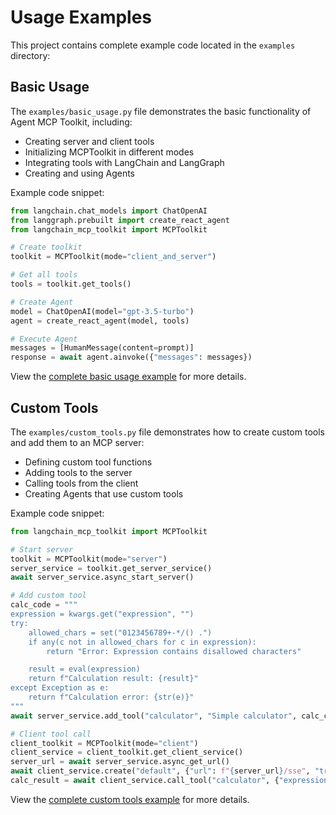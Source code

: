 # Usage Examples

This project contains complete example code located in the `examples` directory:

## Basic Usage

The `examples/basic_usage.py` file demonstrates the basic functionality of Agent MCP Toolkit, including:

- Creating server and client tools
- Initializing MCPToolkit in different modes
- Integrating tools with LangChain and LangGraph
- Creating and using Agents

Example code snippet:

```python
from langchain.chat_models import ChatOpenAI
from langgraph.prebuilt import create_react_agent
from langchain_mcp_toolkit import MCPToolkit

# Create toolkit
toolkit = MCPToolkit(mode="client_and_server")

# Get all tools
tools = toolkit.get_tools()

# Create Agent
model = ChatOpenAI(model="gpt-3.5-turbo")
agent = create_react_agent(model, tools)

# Execute Agent
messages = [HumanMessage(content=prompt)]
response = await agent.ainvoke({"messages": messages})
```

View the [complete basic usage example](https://github.com/ACNet-AI/agent-mcp-toolkit/blob/main/examples/basic_usage.py) for more details.

## Custom Tools

The `examples/custom_tools.py` file demonstrates how to create custom tools and add them to an MCP server:

- Defining custom tool functions
- Adding tools to the server
- Calling tools from the client
- Creating Agents that use custom tools

Example code snippet:

```python
from langchain_mcp_toolkit import MCPToolkit

# Start server
toolkit = MCPToolkit(mode="server")
server_service = toolkit.get_server_service()
await server_service.async_start_server()

# Add custom tool
calc_code = """
expression = kwargs.get("expression", "")
try:
    allowed_chars = set("0123456789+-*/() .")
    if any(c not in allowed_chars for c in expression):
        return "Error: Expression contains disallowed characters"

    result = eval(expression)
    return f"Calculation result: {result}"
except Exception as e:
    return f"Calculation error: {str(e)}"
"""
await server_service.add_tool("calculator", "Simple calculator", calc_code)

# Client tool call
client_toolkit = MCPToolkit(mode="client")
client_service = client_toolkit.get_client_service()
server_url = await server_service.async_get_url()
await client_service.create("default", {"url": f"{server_url}/sse", "transport": "sse"})
calc_result = await client_service.call_tool("calculator", {"expression": "2 * (3 + 4) - 5"})
```

View the [complete custom tools example](https://github.com/ACNet-AI/agent-mcp-toolkit/blob/main/examples/custom_tools.py) for more details. 
